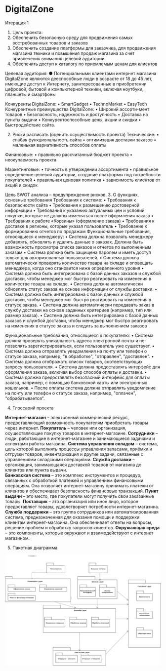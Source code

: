 # DigitalZone
Итерация 1
1. Цель проекта:
1.	Обеспечить безопасную среду для продвижения самых востребованных товаров и заказов
2.	Обеспечить создание платформы для заказчика, для продвижения магазина техники и повышения продаж магазина за счет привлечения внимания целевой аудитории
3.	Обеспечить доступ к каталогу по приемлемым ценам для клиентов

Целевая аудитория:
●	Потенциальными клиентами интернет магазина DigitalZone являются дееспособные люди в возрасте от 18 до 45 лет, имеющие доступ к Интернету, заинтересованные в приобретении цифровой, бытовой и компьютерной техники, включая ноутбуки, планшеты и смартфоны

Конкуренты DigitalZone:
•	SmartGadget
•	TechnoMarket
•	EasyTech
Конкурентные преимущества DigitalZone:
•	Широкий ассорти-мент товаров
•	Безопасность, надежность и доступность
•	Доставка на пункты выдачи
•	Конкурентоспособные цены, акции и скидки
•	Быстродействие сайта.

2. Риски расписать (оценить осуществимость проекта)
Технические:
•	слабая функциональность сайта
•	оптимизация доставки заказов
•	маленькая вариативность способов оплаты

Финансовые:
•	правильно рассчитанный бюджет проекта
•	неокупаемость проекта

Маркетинговые:
•	точность в утверждении ассортимента
•	правильное определение целевой аудитории, создание платформы под потребности покупателей
•	правильная ценовая политика
•	зависимость клиентов от акций и скидок
 
Цель SWOT анализа – предупреждение рисков.
3. О функциях, основные требования 
Требования к системе:
•	Требования к безопасности сайта
•	Требования к  размещению достоверной информации
•	Требования к указанию актуальных цен и условий покупки, которые не должны изменяться после оформления заказа
•	Требования к работе «Корзины» (оформление заказа)
•	Требования к доставке в регионы, которые указал пользователь
•	Требование к формированию отчетов по продажам
Функциональные требования, относящиеся к менеджеру:
•	Система должна позволять менеджеру добавлять, обновлять и удалять данные о заказах.
Должна быть возможность просмотра списка заказов и отчетов по выполненным заказам
•	Система должна быть защищена паролем и иметь доступ только для авторизованных пользователей.
•	Система должна автоматически проверять количество товара на складе и оповещать менеджера, когда оно становится ниже определенного уровня
•	Система должна быть интегрирована с базой данных заказов и службой доставки, чтобы менеджер мог быстро реагировать на изменения в количестве товара на складе.
•	Система должна автоматически обновлять статус заказа на основе информации от службы доставки.
•	Система должна быть интегрирована с базой данных и службой
доставки, чтобы менеджер мог быстро реагировать на изменения в статусе заказа.
•	Система должна автоматически передавать заказ в службу доставки на основе заданных критериев (например, тип или размер заказа).
•	Система должна быть интегрирована с базой данных заказов и службой доставки, чтобы менеджер мог быстро реагировать на изменения в статусе заказа и следить за выполнением заказов 

Функциональные требования, относящиеся к покупателю:
•	Система должна проверять уникальность адреса электронной почты и не позволять зарегистрироваться, если пользователь уже существует.
•	Система должна отправлять уведомления на почту или телефон о статусе заказа, например, "в обработке", "отправлен", "доставлен".
•	Система должна отображать список товаров, соответствующих запросу пользователя.
•	Система должна предоставлять интерфейс для оформления заказа, включая выбор способа оплаты и доставки.
•	Система должна предоставлять безопасный интерфейс для оплаты заказа, например, с помощью банковской карты или электронных кошельков.
•	После оплаты система должна отправлять уведомление на почту или телефон о статусе заказа, например, "оплачен", "обрабатывается".

4. Глоссарий проекта 

**Интернет-магазин** – электронный коммерческий ресурс, предоставляющий возможность покупателям приобретать товары через интернет.
**Покупатель** – человек или организация, осуществляющие покупку товаров в интернет-магазине.
**Сотрудники** – люди, работающие в интернет-магазине и занимающиеся задачами и аспектами работы магазина.
**Система управления складом** – система, цель которой выполнять процессы управления запасами, приёмки и отгрузки товаров, инвентаризация и другие задачи, связанные с управлениями складскими операциями.
**Служба доставки** – организация, занимающаяся доставкой товаров от магазина до клиентов или пункта выдачи.  
**Банковская система** – это комплекс инструментов и процедур, связанных с обработкой платежей и управлением финансовыми операциям. Она позволяет интернет-магазину принимать платежи от клиентов и обеспечивает безопасность финансовых транзакций. 
**Пункт выдачи** – это место, где покупатели могут получить свои заказанные товары.
**Поставщик** – это организация или иное лицо, которое предоставляет товары, удовлетворяет потребности интернет-магазина. 
**Служба поддержки** – это группа сотрудников или автоматизированная система, предназначенная для оказания помощи и поддержки клиентам интернет-магазина. Она обеспечивает ответы на вопросы, решение проблем и обработку запросов клиентов.
**Окружающая среда** – это компоненты, которые окружают и взаимодействуют с интернет магазином.


5. Пакетная диаграмма

![Пакетная диаграмма](https://github.com/OstrichSpeed/DigitalZone/blob/main/Package.drawio.png)
